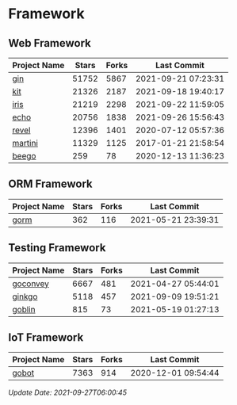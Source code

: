# Framework

## Web Framework
| Project Name | Stars | Forks | Last Commit |
| ------------ | ----- | ----- | ----------- |
| [gin](https://github.com/gin-gonic/gin) | 51752 | 5867 | 2021-09-21 07:23:31 |
| [kit](https://github.com/go-kit/kit) | 21326 | 2187 | 2021-09-18 19:40:17 |
| [iris](https://github.com/kataras/iris) | 21219 | 2298 | 2021-09-22 11:59:05 |
| [echo](https://github.com/labstack/echo) | 20756 | 1838 | 2021-09-26 15:56:43 |
| [revel](https://github.com/revel/revel) | 12396 | 1401 | 2020-07-12 05:57:36 |
| [martini](https://github.com/go-martini/martini) | 11329 | 1125 | 2017-01-21 21:58:54 |
| [beego](https://github.com/astaxie/beego) | 259 | 78 | 2020-12-13 11:36:23 |

## ORM Framework
| Project Name | Stars | Forks | Last Commit |
| ------------ | ----- | ----- | ----------- |
| [gorm](https://github.com/jinzhu/gorm) | 362 | 116 | 2021-05-21 23:39:31 |

## Testing Framework
| Project Name | Stars | Forks | Last Commit |
| ------------ | ----- | ----- | ----------- |
| [goconvey](https://github.com/smartystreets/goconvey) | 6667 | 481 | 2021-04-27 05:44:01 |
| [ginkgo](https://github.com/onsi/ginkgo) | 5118 | 457 | 2021-09-09 19:51:21 |
| [goblin](https://github.com/franela/goblin) | 815 | 73 | 2021-05-19 01:27:13 |

## IoT Framework
| Project Name | Stars | Forks | Last Commit |
| ------------ | ----- | ----- | ----------- |
| [gobot](https://github.com/hybridgroup/gobot) | 7363 | 914 | 2020-12-01 09:54:44 |

*Update Date: 2021-09-27T06:00:45*